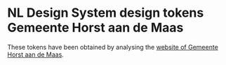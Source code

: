 # NL Design System design tokens Gemeente Horst aan de Maas

These tokens have been obtained by analysing the [website of Gemeente Horst aan de Maas](https://www.horstaandemaas.nl).
